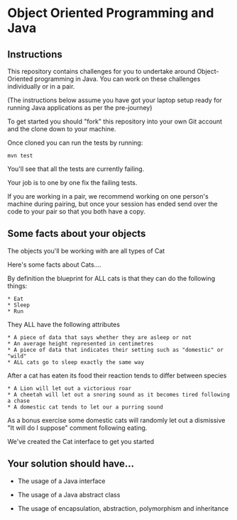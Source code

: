 # Object Oriented Programming and Java

## Instructions

This repository contains challenges for you to undertake around Object-Oriented programming in Java. You can work on these
challenges individually or in a pair.

(The instructions below assume you have got your laptop setup ready for running Java applications as per the pre-journey)

To get started you should "fork" this repository into your own Git account and the clone down to your machine.

Once cloned you can run the tests by running:

```
mvn test
```

You'll see that all the tests are currently failing.

Your job is to one by one fix the failing tests.

If you are working in a pair, we recommend working on one person's machine during pairing, but once your session has ended send over the code to your pair so that you both have a copy.

## Some facts about your objects

The objects you'll be working with are all types of Cat

Here's some facts about Cats....

By definition the blueprint for ALL cats is that they can do the following things:

    * Eat
    * Sleep
    * Run

They ALL have the following attributes

    * A piece of data that says whether they are asleep or not 
    * An average height represented in centimetres
    * A piece of data that indicates their setting such as "domestic" or "wild"
    * ALL cats go to sleep exactly the same way

After a cat has eaten its food their reaction tends to differ between species

    * A Lion will let out a victorious roar
    * A cheetah will let out a snoring sound as it becomes tired following a chase
    * A domestic cat tends to let our a purring sound


As a bonus exercise some domestic cats will randomly let out a dismissive "It will do I suppose" comment following eating.

We've created the Cat interface to get you started 

## Your solution should have...

* The usage of a Java interface

* The usage of a Java abstract class

* The usage of encapsulation, abstraction, polymorphism and inheritance


